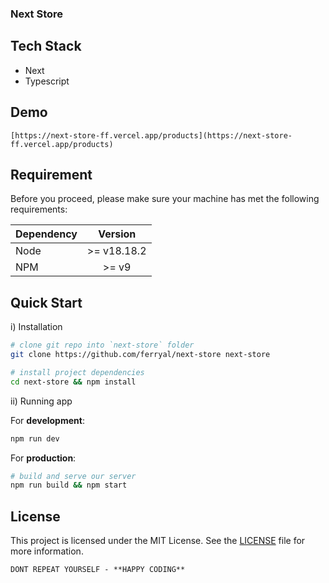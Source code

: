 ### Next Store

## Tech Stack
- Next
- Typescript

## Demo
```
[https://next-store-ff.vercel.app/products](https://next-store-ff.vercel.app/products)
```

## Requirement

Before you proceed, please make sure your machine has met the following requirements:

| Dependency |   Version   |
| ---------- | :---------: |
| Node       | >= v18.18.2 |
| NPM        |    >= v9    |

## Quick Start

i) Installation

```bash
# clone git repo into `next-store` folder
git clone https://github.com/ferryal/next-store next-store

# install project dependencies
cd next-store && npm install
```

ii) Running app

For **development**:

```bash
npm run dev
```

For **production**:

```bash
# build and serve our server
npm run build && npm start
```
## License

This project is licensed under the MIT License. See the [LICENSE](LICENSE) file for more information.

```
DONT REPEAT YOURSELF - **HAPPY CODING**
```